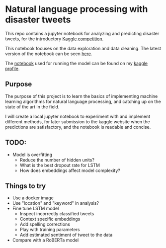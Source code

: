 # Natural language processing with disaster tweets

This repo contains a jupyter notebook for analyzing and predicting disaster tweets, for the introductory
[Kaggle competition](https://www.kaggle.com/c/nlp-getting-started).

This notebook focuses on the data exploration and data cleaning.
The latest version of the notebook can be seen [here](https://htmlpreview.github.io/?https://github.com/Orenjonas/natural_language_processing_with_disaster_tweets/blob/main/nlp_with_disaster_tweets.html).

The [notebook](https://www.kaggle.com/orenjonas/glove-and-lstm-model) used for running the model can be found on my [kaggle profile](https://www.kaggle.com/orenjonas).

## Purpose
The purpose of this project is to learn the basics of implementing machine learning algorithms for natural
language processing, and catching up on the state of the art in the field.

I will create a local jupyter notebook to experiment with and implement different methods, for later
submission to the kaggle website when the predictions are satisfactory, and the notebook is readable and concise.

## TODO:
- Model is overfitting
    - Reduce the number of hidden units?
    - What is the best dropout rate for LSTM
    - How does embeddings affect model complexity?

## Things to try
- Use a docker image
- Use "location" and "keyword" in analysis?
- Fine tune LSTM model
    - Inspect incorrectly classified tweets
    - Context specific embeddings
    - Add spelling corrections
    - Play with training parameters
    - Add estimated sentiment of tweet to the data
- Compare with a RoBERTa model
